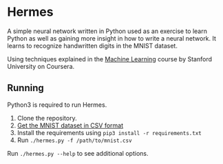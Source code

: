 # Hermes

A simple neural network written in Python used as an exercise to learn Python
as well as gaining more insight in how to write a neural network. It learns to
recognize handwritten digits in the MNIST dataset.

Using techniques explained in the
[Machine Learning](https://www.coursera.org/learn/machine-learning) course by
Stanford University on Coursera.

## Running

Python3 is required to run Hermes.

1. Clone the repository.
2. [Get the MNIST dataset in CSV format](https://pjreddie.com/projects/mnist-in-csv/)
3. Install the requirements using `pip3 install -r requirements.txt`
4. Run `./hermes.py -f /path/to/mnist.csv`

Run `./hermes.py --help` to see additional options.
